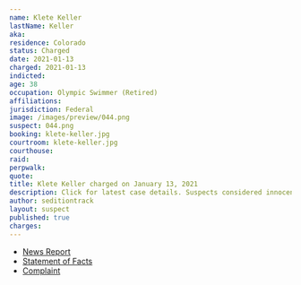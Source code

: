 ```yaml
---
name: Klete Keller
lastName: Keller
aka:
residence: Colorado
status: Charged
date: 2021-01-13
charged: 2021-01-13
indicted:
age: 38
occupation: Olympic Swimmer (Retired)
affiliations:
jurisdiction: Federal
image: /images/preview/044.png
suspect: 044.png
booking: klete-keller.jpg
courtroom: klete-keller.jpg
courthouse:
raid:
perpwalk:
quote:
title: Klete Keller charged on January 13, 2021
description: Click for latest case details. Suspects considered innocent until proven guilty.
author: seditiontrack
layout: suspect
published: true
charges:
---
```

- [News Report](https://people.com/sports/klete-keller-friends-ex-wife-react-participation-capitol-riots/)
- [Statement of Facts](https://www.justice.gov/opa/page/file/1354311/download)
- [Complaint](https://www.justice.gov/opa/page/file/1354311/download)
